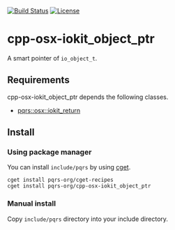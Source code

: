 [![Build Status](https://github.com/pqrs-org/cpp-osx-iokit_object_ptr/workflows/CI/badge.svg)](https://github.com/pqrs-org/cpp-osx-iokit_object_ptr/actions)
[![License](https://img.shields.io/badge/license-Boost%20Software%20License-blue.svg)](https://github.com/pqrs-org/cpp-osx-iokit_object_ptr/blob/master/LICENSE.md)

# cpp-osx-iokit_object_ptr

A smart pointer of `io_object_t`.

## Requirements

cpp-osx-iokit_object_ptr depends the following classes.

- [pqrs::osx::iokit_return](https://github.com/pqrs-org/cpp-osx-iokit_return)

## Install

### Using package manager

You can install `include/pqrs` by using [cget](https://github.com/pfultz2/cget).

```shell
cget install pqrs-org/cget-recipes
cget install pqrs-org/cpp-osx-iokit_object_ptr
```

### Manual install

Copy `include/pqrs` directory into your include directory.
